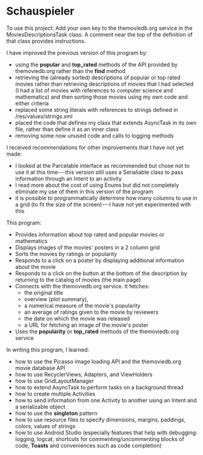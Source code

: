 # Schauspieler
To use this project: Add your own key to the themoviedb.org service in the MoviesDescriptionsTask class. A comment near the
top of the definition of that class provides instructions.

I have improved the previous version of this program by:
- using the **popular** and **top_rated** methods of the API provided by themoviedb.org rather than
the **find** method
- retrieving the (already sorted) descriptions of popular or top rated movies rather than retrieving
descriptions of movies that I had selected (I had a list of movies with references to computer science
and mathematics) and then sorting those movies using my own code and either 
criteria
- replaced some string literals with references to strings defined in /res/values/strings.xml
- placed the code that defines my class that extends AsyncTask in its own file, rather than define it as an inner class
- removing some now unused code and calls to logging methods

I received recommendations for other improvements that I have not yet made:
- I looked at the Parcelable interface as recommended but chose not to use it at this time---this version still uses a Serialiable class to pass information through an Intent to an activity
- I read more about the cost of using Enums but did not completely eliminate my use of them in this version of the program
- it is possible to programmatically determine how many columns to use in a grid (to fit the size of the screen)---I have not yet experimented with this

This program:
- Provides information about top rated and popular movies
or mathematics 
- Displays images of the movies' posters in a 2 column grid
- Sorts the movies by ratings or popularity
- Responds to a click on a poster by displaying additional information about the movie
- Responds to a click on the button at the bottom of the description by returning to
the catalog of movies (the main page)
- Connects with the themoviedb.org service. It fetches:
    - the original title
    - overview (plot summary),
    - a numerical measure of the movie's popularity
    - an average of ratings given to the movie by reviewers
    - the date on which the movie was released
    - a URL for fetching an image of the movie's poster
- Uses the **popularity** or **top_rated** methods of the themoviedb.org service

In writing this program, I learned:
- how to use the Picasso image loading API and the themoviedb.org movie database API
- how to use RecyclerViews, Adapters, and ViewHolders
- how to use GridLayoutManager
- how to extend AsyncTask to perform tasks on a background thread
- how to create multiple Activities
- how to send information from one Activity to another using an Intent and a serializable object
- how to use the **singleton** pattern
- how to use resource files to specify dimensions, margins, paddings, colors, values of strings
- how to use Android Studio (especially features that help with debugging: logging, logcat,
shortcuts for commenting/uncommenting blocks of code, **Toasts** and conveniences such as code completion)

